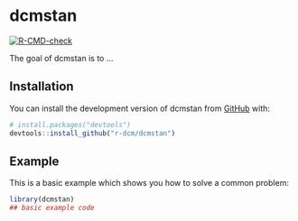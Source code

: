 
<!-- README.md is generated from README.Rmd. Please edit that file -->

# dcmstan

<!-- badges: start -->

[![R-CMD-check](https://github.com/r-dcm/dcmstan/actions/workflows/R-CMD-check.yaml/badge.svg)](https://github.com/r-dcm/dcmstan/actions/workflows/R-CMD-check.yaml)
<!-- badges: end -->

The goal of dcmstan is to …

## Installation

You can install the development version of dcmstan from
[GitHub](https://github.com/) with:

``` r
# install.packages("devtools")
devtools::install_github("r-dcm/dcmstan")
```

## Example

This is a basic example which shows you how to solve a common problem:

``` r
library(dcmstan)
## basic example code
```
